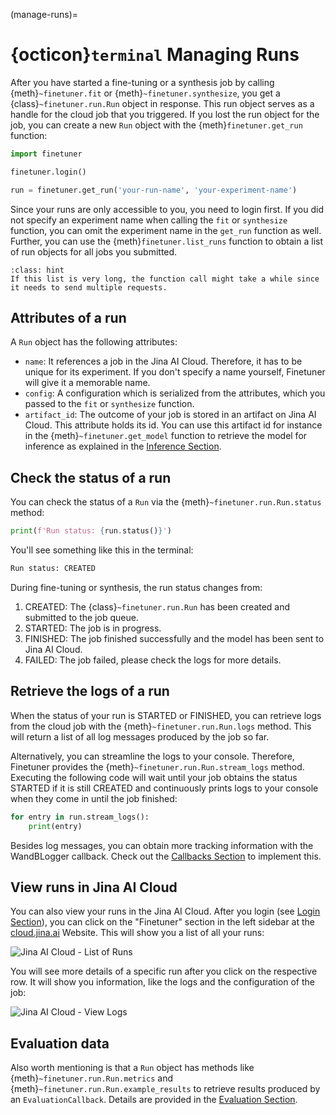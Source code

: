 (manage-runs)=
# {octicon}`terminal` Managing Runs

After you have started a fine-tuning or a synthesis job by calling {meth}`~finetuner.fit` or {meth}`~finetuner.synthesize`,
you get a {class}`~finetuner.run.Run` object in response.
This run object serves as a handle for the cloud job that you triggered.
If you lost the run object for the job, you can create a new `Run` object with the {meth}`finetuner.get_run` function:

```python
import finetuner

finetuner.login()

run = finetuner.get_run('your-run-name', 'your-experiment-name')
```
Since your runs are only accessible to you, you need to login first.
If you did not specify an experiment name when calling the `fit` or `synthesize` function, 
you can omit the experiment name in the `get_run` function as well.
Further, you can use the {meth}`finetuner.list_runs` function to obtain a list of run objects for all jobs you submitted.

```{admonition} Run-time of the list_runs function
:class: hint
If this list is very long, the function call might take a while since it needs to send multiple requests.
```


## Attributes of a run

A `Run` object has the following attributes:
- `name`: It references a job in the Jina AI Cloud. Therefore, it has to be unique for its experiment. If you don't specify a name yourself, Finetuner will give it a memorable name.
- `config`: A configuration which is serialized from the attributes, which you passed to the `fit` or `synthesize` function.
- `artifact_id`: The outcome of your job is stored in an artifact on Jina AI Cloud. This attribute holds its id. You can use this artifact id for instance in the {meth}`~finetuner.get_model` function to retrieve the model for inference as explained in the [Inference Section](inference).

## Check the status of a run
You can check the status of a `Run` via the {meth}`~finetuner.run.Run.status` method:

```python
print(f'Run status: {run.status()}')
```

You'll see something like this in the terminal:

```bash
Run status: CREATED
```

During fine-tuning or synthesis, the run status changes from:
1. CREATED: The {class}`~finetuner.run.Run` has been created and submitted to the job queue.
2. STARTED: The job is in progress.
3. FINISHED: The job finished successfully and the model has been sent to Jina AI Cloud.
4. FAILED: The job failed, please check the logs for more details.


## Retrieve the logs of a run

When the status of your run is STARTED or FINISHED,
you can retrieve logs from the cloud job with the {meth}`~finetuner.run.Run.logs` method.
This will return a list of all log messages produced by the job so far.

Alternatively, you can streamline the logs to your console.
Therefore, Finetuner provides the {meth}`~finetuner.run.Run.stream_logs` method.
Executing the following code will wait until your job obtains the status STARTED 
if it is still CREATED and continuously prints logs to your console when they come in until the job finished:

```python
for entry in run.stream_logs():
    print(entry)
```

Besides log messages, you can obtain more tracking information with the WandBLogger callback.
Check out the [Callbacks Section](callbacks) to implement this.

## View runs in Jina AI Cloud

You can also view your runs in the Jina AI Cloud.
After you login (see [Login Section](login)),
you can click on the "Finetuner" section in the left sidebar at the [cloud.jina.ai](https://cloud.jina.ai/) Website.
This will show you a list of all your runs:

![Jina AI Cloud - List of Runs](https://user-images.githubusercontent.com/6599259/233099591-d27405b3-a26c-4951-81df-2c5dc096113e.png)

You will see more details of a specific run after you click on the respective row.
It will show you information, like the logs and the configuration of the job:

![Jina AI Cloud - View Logs](https://user-images.githubusercontent.com/6599259/233099603-6af406e1-15c1-401b-af5a-495404114f4c.png)

## Evaluation data

Also worth mentioning is that a `Run` object has methods like {meth}`~finetuner.run.Run.metrics` and
{meth}`~finetuner.run.Run.example_results` to retrieve results produced by an `EvaluationCallback`.
Details are provided in the [Evaluation Section](evaluation).